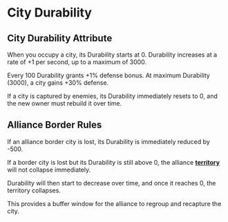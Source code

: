 # City Durability

## City Durability Attribute
When you occupy a city, its Durability starts at 0. Durability increases at a rate of +1 per second, up to a maximum of 3000.

Every 100 Durability grants +1% defense bonus. At maximum Durability (3000), a city gains +30% defense.

If a city is captured by enemies, its Durability immediately resets to 0, and the new owner must rebuild it over time.

## Alliance Border Rules
If an alliance border city is lost, its Durability is immediately reduced by -500.

If a border city is lost but its Durability is still above 0, the alliance **[territory](../alliances/territory.md)** will not collapse immediately.

Durability will then start to decrease over time, and once it reaches 0, the territory collapses.

This provides a buffer window for the alliance to regroup and recapture the city.

